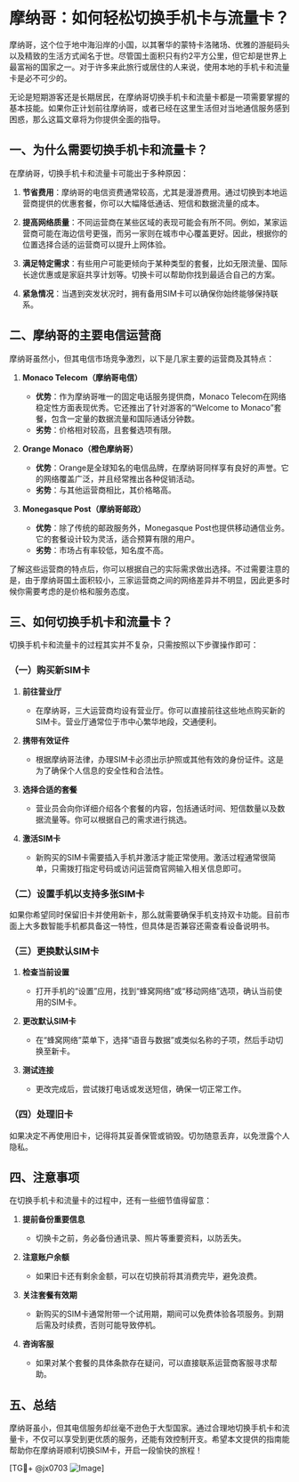 # 摩纳哥：如何轻松切换手机卡与流量卡？

摩纳哥，这个位于地中海沿岸的小国，以其奢华的蒙特卡洛赌场、优雅的游艇码头以及精致的生活方式闻名于世。尽管国土面积只有约2平方公里，但它却是世界上最富裕的国家之一。对于许多来此旅行或居住的人来说，使用本地的手机卡和流量卡是必不可少的。

无论是短期游客还是长期居民，在摩纳哥切换手机卡和流量卡都是一项需要掌握的基本技能。如果你正计划前往摩纳哥，或者已经在这里生活但对当地通信服务感到困惑，那么这篇文章将为你提供全面的指导。

## 一、为什么需要切换手机卡和流量卡？

在摩纳哥，切换手机卡和流量卡可能出于多种原因：

1. **节省费用**：摩纳哥的电信资费通常较高，尤其是漫游费用。通过切换到本地运营商提供的优惠套餐，你可以大幅降低通话、短信和数据流量的成本。
   
2. **提高网络质量**：不同运营商在某些区域的表现可能会有所不同。例如，某家运营商可能在海边信号更强，而另一家则在城市中心覆盖更好。因此，根据你的位置选择合适的运营商可以提升上网体验。

3. **满足特定需求**：有些用户可能更倾向于某种类型的套餐，比如无限流量、国际长途优惠或是家庭共享计划等。切换卡可以帮助你找到最适合自己的方案。

4. **紧急情况**：当遇到突发状况时，拥有备用SIM卡可以确保你始终能够保持联系。

## 二、摩纳哥的主要电信运营商

摩纳哥虽然小，但其电信市场竞争激烈，以下是几家主要的运营商及其特点：

1. **Monaco Telecom（摩纳哥电信）**
   - **优势**：作为摩纳哥唯一的固定电话服务提供商，Monaco Telecom在网络稳定性方面表现优秀。它还推出了针对游客的“Welcome to Monaco”套餐，包含一定量的数据流量和国际通话分钟数。
   - **劣势**：价格相对较高，且套餐选项有限。

2. **Orange Monaco（橙色摩纳哥）**
   - **优势**：Orange是全球知名的电信品牌，在摩纳哥同样享有良好的声誉。它的网络覆盖广泛，并且经常推出各种促销活动。
   - **劣势**：与其他运营商相比，其价格略高。

3. **Monegasque Post（摩纳哥邮政）**
   - **优势**：除了传统的邮政服务外，Monegasque Post也提供移动通信业务。它的套餐设计较为灵活，适合预算有限的用户。
   - **劣势**：市场占有率较低，知名度不高。

了解这些运营商的特点后，你可以根据自己的实际需求做出选择。不过需要注意的是，由于摩纳哥国土面积较小，三家运营商之间的网络差异并不明显，因此更多时候你需要考虑的是价格和服务态度。

## 三、如何切换手机卡和流量卡？

切换手机卡和流量卡的过程其实并不复杂，只需按照以下步骤操作即可：

### （一）购买新SIM卡

1. **前往营业厅**
   - 在摩纳哥，三大运营商均设有营业厅。你可以直接前往这些地点购买新的SIM卡。营业厅通常位于市中心繁华地段，交通便利。

2. **携带有效证件**
   - 根据摩纳哥法律，办理SIM卡必须出示护照或其他有效的身份证件。这是为了确保个人信息的安全性和合法性。

3. **选择合适的套餐**
   - 营业员会向你详细介绍各个套餐的内容，包括通话时间、短信数量以及数据流量等。你可以根据自己的需求进行挑选。

4. **激活SIM卡**
   - 新购买的SIM卡需要插入手机并激活才能正常使用。激活过程通常很简单，只需拨打指定号码或访问运营商官网输入相关信息即可。

### （二）设置手机以支持多张SIM卡

如果你希望同时保留旧卡并使用新卡，那么就需要确保手机支持双卡功能。目前市面上大多数智能手机都具备这一特性，但具体是否兼容还需查看设备说明书。

### （三）更换默认SIM卡

1. **检查当前设置**
   - 打开手机的“设置”应用，找到“蜂窝网络”或“移动网络”选项，确认当前使用的SIM卡。

2. **更改默认SIM卡**
   - 在“蜂窝网络”菜单下，选择“语音与数据”或类似名称的子项，然后手动切换至新卡。

3. **测试连接**
   - 更改完成后，尝试拨打电话或发送短信，确保一切正常工作。

### （四）处理旧卡

如果决定不再使用旧卡，记得将其妥善保管或销毁。切勿随意丢弃，以免泄露个人隐私。

## 四、注意事项

在切换手机卡和流量卡的过程中，还有一些细节值得留意：

1. **提前备份重要信息**
   - 切换卡之前，务必备份通讯录、照片等重要资料，以防丢失。

2. **注意账户余额**
   - 如果旧卡还有剩余金额，可以在切换前将其消费完毕，避免浪费。

3. **关注套餐有效期**
   - 新购买的SIM卡通常附带一个试用期，期间可以免费体验各项服务。到期后需及时续费，否则可能导致停机。

4. **咨询客服**
   - 如果对某个套餐的具体条款存在疑问，可以直接联系运营商客服寻求帮助。

## 五、总结

摩纳哥虽小，但其电信服务却丝毫不逊色于大型国家。通过合理地切换手机卡和流量卡，不仅可以享受到更优质的服务，还能有效控制开支。希望本文提供的指南能帮助你在摩纳哥顺利切换SIM卡，开启一段愉快的旅程！

[TG💪+ @jx0703 ![Image](https://github.com/user-attachments/assets/dbca1d08-cadb-493c-b0ec-ad6f7a83f270)]